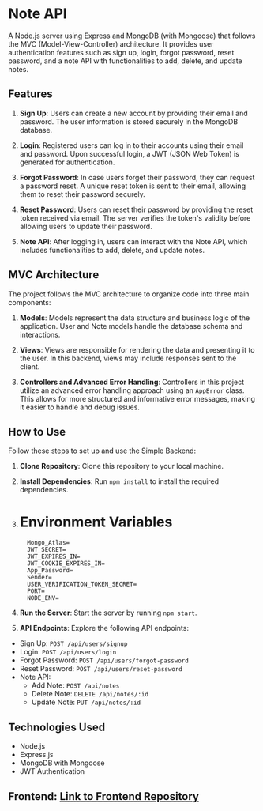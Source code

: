 # Note API

A Node.js server using Express and MongoDB (with Mongoose) that follows the MVC (Model-View-Controller) architecture. It provides user authentication features such as sign up, login, forgot password, reset password, and a note API with functionalities to add, delete, and update notes.

## Features

1. **Sign Up**: Users can create a new account by providing their email and password. The user information is stored securely in the MongoDB database.
   
2. **Login**: Registered users can log in to their accounts using their email and password. Upon successful login, a JWT (JSON Web Token) is generated for authentication.
   
3. **Forgot Password**: In case users forget their password, they can request a password reset. A unique reset token is sent to their email, allowing them to reset their password securely.
   
4. **Reset Password**: Users can reset their password by providing the reset token received via email. The server verifies the token's validity before allowing users to update their password.
   
5. **Note API**: After logging in, users can interact with the Note API, which includes functionalities to add, delete, and update notes.

## MVC Architecture

The project follows the MVC architecture to organize code into three main components:

1. **Models**: Models represent the data structure and business logic of the application. User and Note models handle the database schema and interactions.
   
2. **Views**: Views are responsible for rendering the data and presenting it to the user. In this backend, views may include responses sent to the client.
   
3. **Controllers and Advanced Error Handling**: Controllers in this project utilize an advanced error handling approach using an `AppError` class. This allows for more structured and informative error messages, making it easier to handle and debug issues.

## How to Use

Follow these steps to set up and use the Simple Backend:

1. **Clone Repository**: Clone this repository to your local machine.
   
2. **Install Dependencies**: Run `npm install` to install the required dependencies.
   
3. # Environment Variables
         Mongo_Atlas=
         JWT_SECRET=
         JWT_EXPIRES_IN=
         JWT_COOKIE_EXPIRES_IN=
         App_Password=
         Sender=
         USER_VERIFICATION_TOKEN_SECRET=
         PORT=
         NODE_ENV=



4. **Run the Server**: Start the server by running `npm start`.

5. **API Endpoints**: Explore the following API endpoints:
- Sign Up: `POST /api/users/signup`
- Login: `POST /api/users/login`
- Forgot Password: `POST /api/users/forgot-password`
- Reset Password: `POST /api/users/reset-password`
- Note API:
  - Add Note: `POST /api/notes`
  - Delete Note: `DELETE /api/notes/:id`
  - Update Note: `PUT /api/notes/:id`

## Technologies Used

- Node.js
- Express.js
- MongoDB with Mongoose
- JWT Authentication
  
## Frontend: [Link to Frontend Repository](https://github.com/MohamedBarbary/NoteApi)


